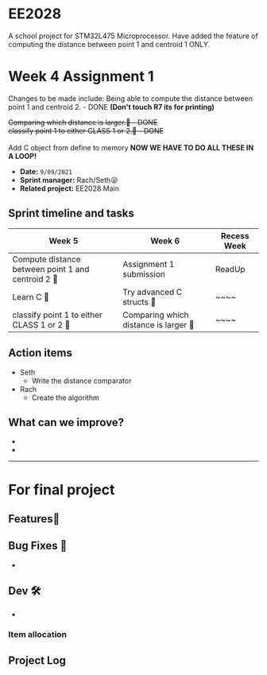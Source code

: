 # EE2028
A school project for STM32L475 Microprocessor.
Have added the feature of computing the distance between point 1 and centroid 1 ONLY. 

# Week 4 Assignment 1
Changes to be made include:
Being able to compute the distance between point 1 and centroid 2. - DONE **(Don't touch R7 its for printing)**


~~Comparing which distance is larger.🚧 - DONE<br/>
classify point 1 to either CLASS 1 or 2.🚧 - DONE<br/>~~  
Add C object from define to memory
**NOW WE HAVE TO DO ALL THESE IN A LOOP!**

- **Date:** `9/09/2021`
- **Sprint manager:** Rach/Seth😛
- **Related project:** EE2028 Main

## Sprint timeline and tasks
|Week 5 |Week 6|Recess Week|
|--|--|--|
|Compute distance between point 1 and centroid 2 🚧|Assignment 1 submission|ReadUp|
|Learn C 🚧|Try advanced C structs 🚧|~~~~|
|classify point 1 to either CLASS 1 or 2 🚧|Comparing which distance is larger 🚧|~~~~|

## Action items
- Seth
  - Write the distance comparator
- Rach
  - Create the algorithm

## What can we improve?
- 
- 


---------------

# For final project

## Features🥁


## Bug Fixes 🐛
- 
## Dev 🛠
- 


### Item allocation




## Project Log
